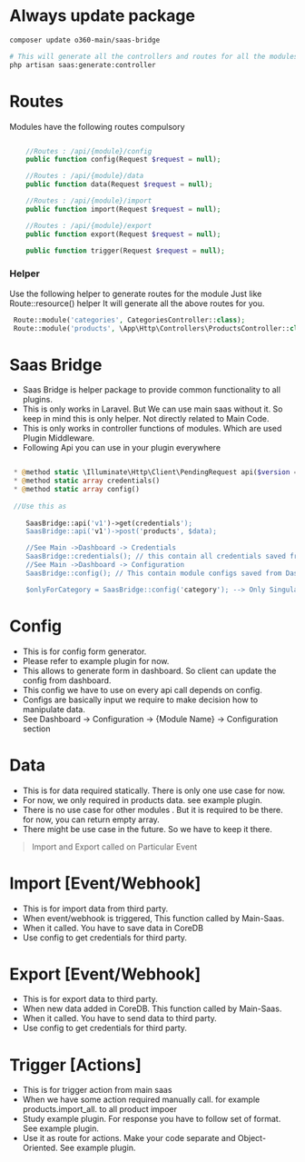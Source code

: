 
# Always update package

```bash
composer update o360-main/saas-bridge
```

```bash
# This will generate all the controllers and routes for all the modules
php artisan saas:generate:controller 
```


# Routes

Modules have the following routes compulsory

```php

    //Routes : /api/{module}/config
    public function config(Request $request = null);

    //Routes : /api/{module}/data
    public function data(Request $request = null);

    //Routes : /api/{module}/import
    public function import(Request $request = null);

    //Routes : /api/{module}/export
    public function export(Request $request = null);

    public function trigger(Request $request = null);

```


### Helper
Use the following helper to generate routes for the module
Just like Route::resource() helper
It will generate all the above routes for you.

```php
 Route::module('categories', CategoriesController::class);
 Route::module('products', \App\Http\Controllers\ProductsController::class);
```

# Saas Bridge
- Saas Bridge is helper package to provide common functionality to all plugins.
- This is only works in Laravel. But We can use main saas without it. So keep in mind this is only helper. Not directly related to Main Code.
- This is only works in controller functions of modules. Which are used Plugin Middleware.
- Following Api you can use in your plugin everywhere

```php

 * @method static \Illuminate\Http\Client\PendingRequest api($version = null)
 * @method static array credentials()
 * @method static array config()
 
 //Use this as
 
    SaasBridge::api('v1')->get(credentials');
    SaasBridge::api('v1')->post('products', $data);

    //See Main ->Dashboard -> Credentials    
    SaasBridge::credentials(); // this contain all credentials saved from Dashboard by client
    //See Main ->Dashboard -> Configuration    
    SaasBridge::config(); // This contain module configs saved from Dashboard by client

    $onlyForCategory = SaasBridge::config('category'); --> Only Singular Module Name
```




# Config

- This is for config form generator.
- Please refer to example plugin for now.
- This allows to generate form in dashboard. So client can update the config from dashboard.
- This config we have to use on every api call depends on config.
- Configs are basically input we require to make decision how to manipulate data.
- See Dashboard -> Configuration -> {Module Name} -> Configuration section

# Data

- This is for data required statically. There is only one use case for now.
- For now, we only required in products data. see example plugin.
- There is no use case for other modules . But it is required to be there. for now, you can return empty array.
- There might be use case in the future. So we have to keep it there.


> Import and Export called on Particular Event

# Import [Event/Webhook]
- This is for import data from third party.
- When event/webhook is triggered, This function called by Main-Saas.
- When it called. You have to save data in CoreDB
- Use config to get credentials for third party.

# Export [Event/Webhook]
- This is for export data to third party.
- When new data added in CoreDB. This function called by Main-Saas.
- When it called. You have to send data to third party.
- Use config to get credentials for third party.

# Trigger [Actions]
- This is for trigger action from main saas
- When we have some action required manually call. for example products.import_all. to all product impoer
- Study example plugin. For response you have to follow set of format. See example plugin.
- Use it as route for actions. Make your code separate and Object-Oriented. See example plugin.
